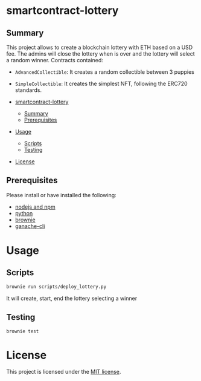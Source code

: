 # smartcontract-lottery

## Summary

This project allows to create a blockchain lottery with ETH based on a USD fee. The admins will close the lottery when is over and the lottery will select a random winner. Contracts contained:

- `AdvancedCollectible`: It creates a random collectible between 3 puppies
- `SimpleCollectible`: It creates the simplest NFT, following the ERC720 standards.

- [smartcontract-lottery](#smartcontract-lottery)
  - [Summary](#summary)
  - [Prerequisites](#prerequisites)
- [Usage](#usage)
  - [Scripts](#scripts)
  - [Testing](#testing)
- [License](#license)

## Prerequisites

Please install or have installed the following:

- [nodejs and npm](https://nodejs.org/en/download/)
- [python](https://www.python.org/downloads/)
- [brownie](https://eth-brownie.readthedocs.io/en/stable/install.html)
- [ganache-cli](https://www.npmjs.com/package/ganache-cli)

# Usage

## Scripts

```bash
brownie run scripts/deploy_lottery.py
```

It will create, start, end the lottery selecting a winner

## Testing

```
brownie test
```

# License

This project is licensed under the [MIT license](LICENSE).
